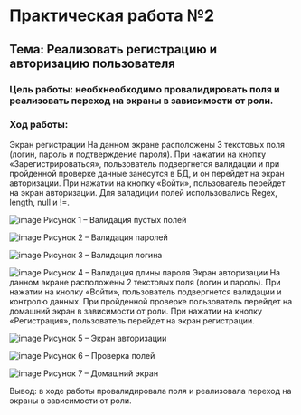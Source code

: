 # Практическая работа №2
## Тема: Реализовать регистрацию и авторизацию пользователя
### Цель работы: необхнеобходимо провалидировать поля и реализовать переход на экраны в зависимости от роли.

### Ход работы:
Экран регистрации
На данном экране расположены 3 текстовых поля (логин, пароль и подтверждение пароля). 
При нажатии на кнопку «Зарегистрироваться», пользователь подвергнется валидации и при пройденной проверке данные занесутся в БД, и он перейдет на экран авторизации.
При нажатии на кнопку «Войти», пользователь перейдет на экран авторизации.
Для валадиции полей использовались Regex, length, null и !=.

 ![image](https://user-images.githubusercontent.com/94557992/201989418-8a2db449-348e-416d-a466-d4798bee573c.png)
Рисунок 1 – Валидация пустых полей

 ![image](https://user-images.githubusercontent.com/94557992/201989444-0ee8dc77-3385-4945-a92d-b8d7cc6c6257.png)
Рисунок 2 – Валидация паролей

 ![image](https://user-images.githubusercontent.com/94557992/201989452-80db1a83-512f-45e5-b2da-c85629fac500.png)
Рисунок 3 – Валидация логина

 ![image](https://user-images.githubusercontent.com/94557992/201989459-9350ea6b-b3c6-4063-92f6-a2570f87cf10.png)
Рисунок 4 – Валидация длины пароля
Экран авторизации
На данном экране расположены 2 текстовых поля (логин и пароль). 
При нажатии на кнопку «Войти», пользователь подвергнется валидации и контролю данных. При пройденной проверке пользователь перейдет на домашний экран в зависимости от роли.
При нажатии на кнопку «Регистрация», пользователь перейдет на экран регистрации.

 ![image](https://user-images.githubusercontent.com/94557992/201989476-aae2c4a1-7e95-46c6-9c99-44f6e46495ae.png)
Рисунок 5 – Экран авторизации

 ![image](https://user-images.githubusercontent.com/94557992/201989483-296812aa-b711-407a-844a-07febffcc778.png)
Рисунок 6 – Проверка полей

 ![image](https://user-images.githubusercontent.com/94557992/201989497-e6261c16-2734-480a-9d54-c8c681b1672e.png)
Рисунок 7 – Домашний экран

Вывод: в ходе работы провалидировала поля и реализовала переход на экраны в зависимости от роли.
